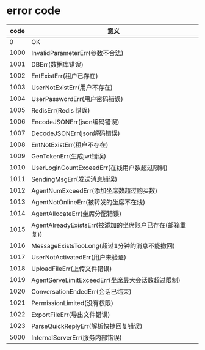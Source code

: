 # error code

| code         | 意义   | 
| ------------ | ------ |
| 0     | OK | 
| 1000   | InvalidParameterErr(参数不合法) |
| 1001  | DBErr(数据库错误) |
| 1002  | EntExistErr(租户已存在) |
| 1003  | UserNotExistErr(用户不存在) |
| 1004  | UserPasswordErr(用户密码错误) |
| 1005  | RedisErr(Redis 错误) |
| 1006  | EncodeJSONErr(json编码错误) |
| 1007  | DecodeJSONErr(json解码错误) |
| 1008  | EntNotExistErr(租户不存在) |
| 1009  | GenTokenErr(生成jwt错误) |
| 1010  | UserLoginCountExceedErr(在线用户数超过限制) |
| 1011  | SendingMsgErr(发送消息错误) |
| 1012  | AgentNumExceedErr(添加坐席数超过购买数) |
| 1013  | AgentNotOnlineErr(被转发的坐席不在线) |
| 1014  | AgentAllocateErr(坐席分配错误) |
| 1015  | AgentAlreadyExistsErr(被添加的坐席账户已存在(邮箱重复)) |
| 1016  | MessageExistsTooLong(超过1分钟的消息不能撤回) |
| 1017  | UserNotActivatedErr(用户未验证) |
| 1018  | UploadFileErr(上传文件错误) |
| 1019  | AgentServeLimitExceedErr(坐席最大会话数超过限制) |
| 1020  | ConversationEndedErr(会话已结束) |
| 1021  | PermissionLimited(没有权限) |
| 1022  | ExportFileErr(导出文件错误) |
| 1023  | ParseQuickReplyErr(解析快捷回复错误) |
| 5000  | InternalServerErr(服务内部错误) |
 